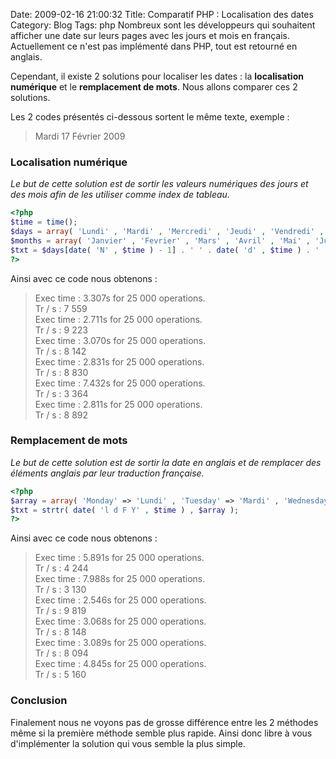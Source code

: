 Date: 2009-02-16 21:00:32
Title: Comparatif PHP : Localisation des dates
Category: Blog
Tags: php
Nombreux sont les développeurs qui souhaitent afficher une date sur leurs pages avec les jours et mois en français. Actuellement ce n'est pas implémenté dans PHP, tout est retourné en anglais.

Cependant, il existe 2 solutions pour localiser les dates : la **localisation numérique** et le **remplacement de mots**. Nous allons comparer ces 2 solutions.

Les 2 codes présentés ci-dessous sortent le même texte, exemple :

> Mardi 17 Février 2009

### Localisation numérique

_Le but de cette solution est de sortir les valeurs numériques des jours et des mois afin de les utiliser comme index de tableau._

``` php
<?php
$time = time();
$days = array( 'Lundi' , 'Mardi' , 'Mercredi' , 'Jeudi' , 'Vendredi' , 'Samedi' , 'Dimanche' );
$months = array( 'Janvier' , 'Fevrier' , 'Mars' , 'Avril' , 'Mai' , 'Juin' , 'Juillet' , 'Aout' , 'Septembre' , 'Octobre' , 'Novembre' , 'Decembre' );
$txt = $days[date( 'N' , $time ) - 1] . ' ' . date( 'd' , $time ) . ' ' . $months[date( 'm' , $time ) - 1] . ' ' . date( 'Y' , $time );
?>
```

Ainsi avec ce code nous obtenons :
> Exec time : 3.307s for 25 000 operations.  
> Tr / s : 7 559  
> Exec time : 2.711s for 25 000 operations.  
> Tr / s : 9 223  
> Exec time : 3.070s for 25 000 operations.  
> Tr / s : 8 142  
> Exec time : 2.831s for 25 000 operations.  
> Tr / s : 8 830  
> Exec time : 7.432s for 25 000 operations.  
> Tr / s : 3 364  
> Exec time : 2.811s for 25 000 operations.  
> Tr / s : 8 892

### Remplacement de mots

_Le but de cette solution est de sortir la date en anglais et de remplacer des éléments anglais par leur traduction française._


``` php
<?php
$array = array( 'Monday' => 'Lundi' , 'Tuesday' => 'Mardi' , 'Wednesday' => 'Mercredi' , 'Thursday' => 'Jeudi' , 'Friday' => 'Vendredi' , 'Saturday' => 'Samedi' , 'Sunday' => 'Dimanche' , 'January' => 'Janvier' , 'February' => 'Fevrier' , 'March' => 'Mars' , 'April' => 'Avril' , 'May' => 'Mai' , 'June' => 'Juin' , 'July' => 'Juillet' , 'August' => 'Aout' , 'September' => 'Septembre' , 'October' => 'Octobre' , 'November' => 'Novembre' , 'December' => 'Decembre' );
$txt = strtr( date( 'l d F Y' , $time ) , $array );
?>
```

Ainsi avec ce code nous obtenons :
> Exec time : 5.891s for 25 000 operations.  
> Tr / s : 4 244  
> Exec time : 7.988s for 25 000 operations.  
> Tr / s : 3 130  
> Exec time : 2.546s for 25 000 operations.  
> Tr / s : 9 819  
> Exec time : 3.068s for 25 000 operations.  
> Tr / s : 8 148  
> Exec time : 3.089s for 25 000 operations.  
> Tr / s : 8 094  
> Exec time : 4.845s for 25 000 operations.  
> Tr / s : 5 160

### Conclusion

Finalement nous ne voyons pas de grosse différence entre les 2 méthodes même si la première méthode semble plus rapide. Ainsi donc libre à vous d'implémenter la solution qui vous semble la plus simple.
